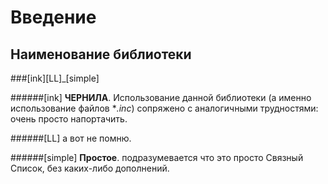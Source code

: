 # Введение

## Наименование библиотеки

###[ink][LL]_[simple]

######[ink]
**ЧЕРНИЛА**. Использование данной библиотеки (а именно использование файлов **.inc*) сопряжено с аналогичными трудностями: очень просто напортачить.

######[LL]
а вот не помню.

######[simple]
**Простое**. подразумевается что это просто Связный Список, без каких-либо дополнений.

